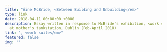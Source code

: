 ```yaml
---
title: "Áine McBride, <Between Building and Unbuilding</em>"
type: link
date: 2018-04-11 00:00:00 +0000
description: Essay written in response to McBride's exhibition, <work suite</em>,
  at mother's tankstation, Dublin (Feb-April 2018)
link: ", <work suite</em>"
featured: false
img: ''
---
```

